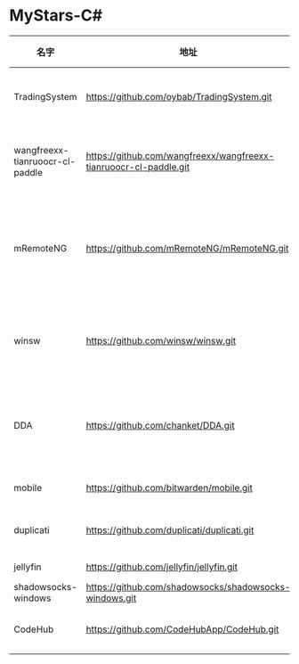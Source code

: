 # MyStars-C#
|             名字              |                              地址                               |星数 |                                                  原始描述                                                   |语言|                                                                主题                                                                 | 大小 |
|-------------------------------|-----------------------------------------------------------------|----:|-------------------------------------------------------------------------------------------------------------|----|-------------------------------------------------------------------------------------------------------------------------------------|------|
|TradingSystem                  |https://github.com/oybab/TradingSystem.git                       |  346|A multi-language cross-platform open source free software: Oybab Trading System.                             |C#  |awesome,csharp,css,dotnet,html,js,xamarin-forms                                                                                      |36 KB |
|wangfreexx-tianruoocr-cl-paddle|https://github.com/wangfreexx/wangfreexx-tianruoocr-cl-paddle.git|  137|天若ocr开源版本的本地版，采用Chinese-lite和paddleocr识别框架                                                 |C#  |                                                                                                                                     |5 KB  |
|mRemoteNG                      |https://github.com/mRemoteNG/mRemoteNG.git                       | 6424|mRemoteNG is the next generation of mRemote, open source, tabbed, multi-protocol, remote connections manager.|C#  |c-sharp,mremoteng,multi-protocol,rdp,remote-access,remote-desktop,ssh,windows                                                        |254 KB|
|winsw                          |https://github.com/winsw/winsw.git                               | 7294|A wrapper executable that can run any executable as a Windows service, in a permissive license.              |C#  |csharp,dotnet,nuget,windows-service,windows-service-wrapper                                                                          |3 KB  |
|DDA                            |https://github.com/chanket/DDA.git                               |   73|实现Hyper-V离散设备分配功能的图形界面工具。A GUI Tool For Hyper-V's Discrete Device Assignment(DDA).         |C#  |dda,hyper-v,virtual-machine,windows-server-2016                                                                                      |24 B  |
|mobile                         |https://github.com/bitwarden/mobile.git                          | 3616|The mobile app vault (iOS and Android).                                                                      |C#  |android,bitwarden,csharp,dotnet,ios,xamarin,xamarin-forms,xaml                                                                       |835 KB|
|duplicati                      |https://github.com/duplicati/duplicati.git                       | 7499|Store securely encrypted backups in the cloud!                                                               |C#  |backup,c-sharp,client-only-backup,cloud-backup,cloud-storage-services,duplicati,encryption,sftp,tno-backup,trust-no-one-backup,webdav|156 KB|
|jellyfin                       |https://github.com/jellyfin/jellyfin.git                         |14993|The Free Software Media System                                                                               |C#  |csharp,dotnet,hacktoberfest,jellyfin                                                                                                 |52 KB |
|shadowsocks-windows            |https://github.com/shadowsocks/shadowsocks-windows.git           |54466|A C# port of shadowsocks                                                                                     |C#  |c-sharp,proxy,shadowsocks                                                                                                            |13 KB |
|CodeHub                        |https://github.com/CodeHubApp/CodeHub.git                        |23162|CodeHub is an iOS application written using Xamarin                                                          |C#  |c-sharp,codehub,github,reactiveui                                                                                                    |73 KB |
